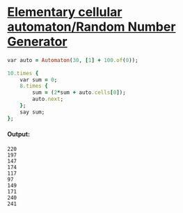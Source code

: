 [1]: http://rosettacode.org/wiki/Elementary_cellular_automaton/Random_Number_Generator

# [Elementary cellular automaton/Random Number Generator][1]

```ruby
var auto = Automaton(30, [1] + 100.of(0));
 
10.times {
    var sum = 0;
    8.times {
        sum = (2*sum + auto.cells[0]);
        auto.next;
    };
    say sum;
};
```

#### Output:
```
220
197
147
174
117
97
149
171
240
241
```